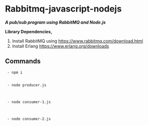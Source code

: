 #  Rabbitmq-javascript-nodejs

  

***A pub/sub program using RabbitMQ and Node.js***

  

**Library Dependencies,**

 1. Install RabbitMQ using https://www.rabbitmq.com/download.html
 2. Install Erlang https://www.erlang.org/downloads

## Commands

     - npm i
       
     
     - node producer.js
    
       
    
     - node consumer-1.js
    
       
    
     - node consumer-2.js
